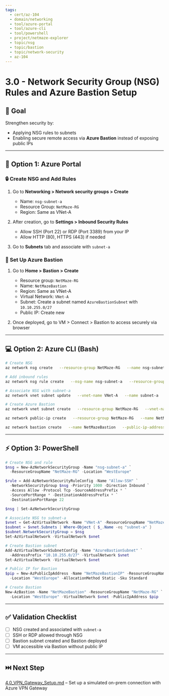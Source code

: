 ```yaml
---
tags:
  - cert/az-104
  - domain/networking
  - tool/azure-portal
  - tool/azure-cli
  - tool/powershell
  - project/netmaze-explorer
  - topic/nsg
  - topic/bastion
  - topic/network-security
  - az-104
---
```


# 3.0 - Network Security Group (NSG) Rules and Azure Bastion Setup

## 🎯 Goal
Strengthen security by:
- Applying NSG rules to subnets
- Enabling secure remote access via **Azure Bastion** instead of exposing public IPs

---

## 📘 Option 1: Azure Portal

### 🔒 Create NSG and Add Rules
1. Go to **Networking > Network security groups > Create**
   - Name: `nsg-subnet-a`
   - Resource Group: `NetMaze-RG`
   - Region: Same as VNet-A

2. After creation, go to **Settings > Inbound Security Rules**
   - Allow SSH (Port 22) or RDP (Port 3389) from your IP
   - Allow HTTP (80), HTTPS (443) if needed

3. Go to **Subnets** tab and associate with `subnet-a`

### 🔐 Set Up Azure Bastion
1. Go to **Home > Bastion > Create**
   - Resource group: `NetMaze-RG`
   - Name: `NetMazeBastion`
   - Region: Same as VNet-A
   - Virtual Network: `VNet-A`
   - Subnet: Create a subnet named `AzureBastionSubnet` with `10.10.255.0/27`
   - Public IP: Create new

2. Once deployed, go to VM > Connect > Bastion to access securely via browser

---

## 💻 Option 2: Azure CLI (Bash)

```bash
# Create NSG
az network nsg create   --resource-group NetMaze-RG   --name nsg-subnet-a   --location westeurope

# Add inbound rules
az network nsg rule create   --nsg-name nsg-subnet-a   --resource-group NetMaze-RG   --name Allow-SSH   --protocol Tcp --priority 1000   --destination-port-range 22   --access Allow --direction Inbound

# Associate NSG with subnet-a
az network vnet subnet update   --vnet-name VNet-A   --name subnet-a   --resource-group NetMaze-RG   --network-security-group nsg-subnet-a

# Create Azure Bastion
az network vnet subnet create   --resource-group NetMaze-RG   --vnet-name VNet-A   --name AzureBastionSubnet   --address-prefix 10.10.255.0/27

az network public-ip create   --resource-group NetMaze-RG   --name NetMazeBastionIP   --sku Standard --allocation-method Static

az network bastion create   --name NetMazeBastion   --public-ip-address NetMazeBastionIP   --resource-group NetMaze-RG   --vnet-name VNet-A   --location westeurope
```

---

## ⚡ Option 3: PowerShell

```powershell
# Create NSG and rule
$nsg = New-AzNetworkSecurityGroup -Name "nsg-subnet-a" `
  -ResourceGroupName "NetMaze-RG" -Location "WestEurope"

$rule = Add-AzNetworkSecurityRuleConfig -Name "Allow-SSH" `
  -NetworkSecurityGroup $nsg -Priority 1000 -Direction Inbound `
  -Access Allow -Protocol Tcp -SourceAddressPrefix * `
  -SourcePortRange * -DestinationAddressPrefix * `
  -DestinationPortRange 22

$nsg | Set-AzNetworkSecurityGroup

# Associate NSG to subnet-a
$vnet = Get-AzVirtualNetwork -Name "VNet-A" -ResourceGroupName "NetMaze-RG"
$subnet = $vnet.Subnets | Where-Object { $_.Name -eq "subnet-a" }
$subnet.NetworkSecurityGroup = $nsg
Set-AzVirtualNetwork -VirtualNetwork $vnet

# Create Bastion subnet
Add-AzVirtualNetworkSubnetConfig -Name "AzureBastionSubnet" `
  -AddressPrefix "10.10.255.0/27" -VirtualNetwork $vnet
Set-AzVirtualNetwork -VirtualNetwork $vnet

# Public IP for Bastion
$pip = New-AzPublicIpAddress -Name "NetMazeBastionIP" -ResourceGroupName "NetMaze-RG" `
  -Location "WestEurope" -AllocationMethod Static -Sku Standard

# Create Bastion
New-AzBastion -Name "NetMazeBastion" -ResourceGroupName "NetMaze-RG" `
  -Location "WestEurope" -VirtualNetwork $vnet -PublicIpAddress $pip
```

---

## ✅ Validation Checklist

- [ ] NSG created and associated with `subnet-a`
- [ ] SSH or RDP allowed through NSG
- [ ] Bastion subnet created and Bastion deployed
- [ ] VM accessible via Bastion without public IP

---

## ⏭️ Next Step
[4.0_VPN_Gateway_Setup.md](4.0_VPN_Gateway_Setup.md) – Set up a simulated on-prem connection with Azure VPN Gateway
